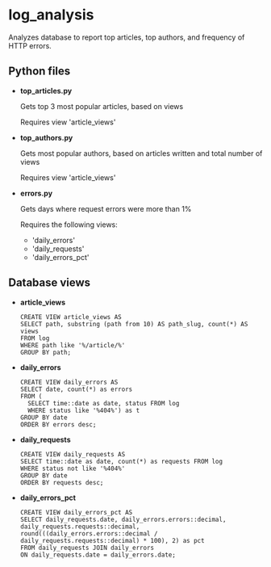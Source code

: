 # log_analysis
Analyzes database to report top articles, top authors, and frequency of HTTP errors.

## Python files

* __top_articles.py__

   Gets top 3 most popular articles, based on views

   Requires view 'article_views'

* __top_authors.py__

   Gets most popular authors, based on articles written and total number of views

   Requires view 'article_views'

* __errors.py__

   Gets days where request errors were more than 1%

   Requires the following views:
   * 'daily_errors'
   * 'daily_requests'
   * 'daily_errors_pct'

## Database views

* __article_views__
  
  ```
  CREATE VIEW article_views AS
  SELECT path, substring (path from 10) AS path_slug, count(*) AS views
  FROM log
  WHERE path like '%/article/%'
  GROUP BY path;
  ```

* __daily_errors__

  ```
  CREATE VIEW daily_errors AS
  SELECT date, count(*) as errors
  FROM (
	SELECT time::date as date, status FROM log
	WHERE status like '%404%') as t
  GROUP BY date
  ORDER BY errors desc;
  ```

* __daily_requests__

  ```
  CREATE VIEW daily_requests AS
  SELECT time::date as date, count(*) as requests FROM log
  WHERE status not like '%404%'
  GROUP BY date
  ORDER BY requests desc;
  ```

* __daily_errors_pct__

  ```
  CREATE VIEW daily_errors_pct AS
  SELECT daily_requests.date, daily_errors.errors::decimal, daily_requests.requests::decimal, round(((daily_errors.errors::decimal /   daily_requests.requests::decimal) * 100), 2) as pct
  FROM daily_requests JOIN daily_errors 
  ON daily_requests.date = daily_errors.date;
  ```

